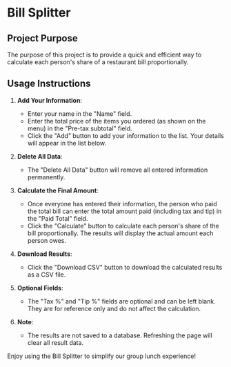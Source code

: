 # Bill Splitter

## Project Purpose
The purpose of this project is to provide a quick and efficient way to calculate each person's share of a restaurant bill proportionally.

## Usage Instructions
1. **Add Your Information**:
   - Enter your name in the "Name" field.
   - Enter the total price of the items you ordered (as shown on the menu) in the "Pre-tax subtotal" field.
   - Click the "Add" button to add your information to the list. Your details will appear in the list below.

3. **Delete All Data**:
   - The "Delete All Data" button will remove all entered information permanently.

4. **Calculate the Final Amount**:
   - Once everyone has entered their information, the person who paid the total bill can enter the total amount paid (including tax and tip) in the "Paid Total" field.
   - Click the "Calculate" button to calculate each person's share of the bill proportionally. The results will display the actual amount each person owes.

5. **Download Results**:
   - Click the "Download CSV" button to download the calculated results as a CSV file.

6. **Optional Fields**:
   - The "Tax %" and "Tip %" fields are optional and can be left blank. They are for reference only and do not affect the calculation.

7. **Note**:
   - The results are not saved to a database. Refreshing the page will clear all result data.

Enjoy using the Bill Splitter to simplify our group lunch experience!